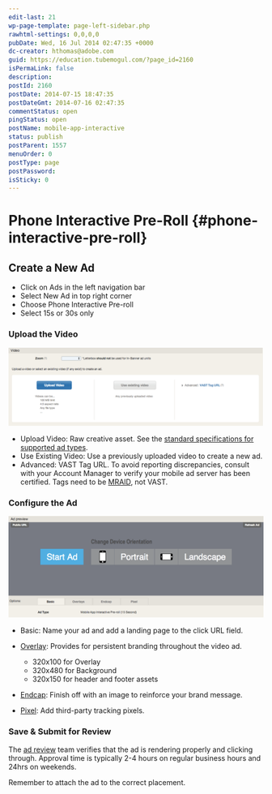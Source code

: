 ```yaml
---
edit-last: 21
wp-page-template: page-left-sidebar.php
rawhtml-settings: 0,0,0,0
pubDate: Wed, 16 Jul 2014 02:47:35 +0000
dc-creator: hthomas@adobe.com
guid: https://education.tubemogul.com/?page_id=2160
isPermaLink: false
description: 
postId: 2160
postDate: 2014-07-15 18:47:35
postDateGmt: 2014-07-16 02:47:35
commentStatus: open
pingStatus: open
postName: mobile-app-interactive
status: publish
postParent: 1557
menuOrder: 0
postType: page
postPassword: 
isSticky: 0
---
```


# Phone Interactive Pre-Roll {#phone-interactive-pre-roll}

## Create a New Ad

* Click on Ads in the left navigation bar
* Select New Ad in top right corner
* Choose Phone Interactive Pre-roll
* Select 15s or 30s only

### Upload the Video
  
[ ![Vast Upload](assets/vast-upload.png)](assets/vast-upload.png)

* Upload Video: Raw creative asset. See the [standard specifications for supported ad types](https://www.tubemogul.com/ad-specs/).
* Use Existing Video: Use a previously uploaded video to create a new ad.
* Advanced: VAST Tag URL. To avoid reporting discrepancies, consult with your Account Manager to verify your mobile ad server has been certified. Tags need to be [MRAID](https://www.iab.net/mraid), not VAST.

### Configure the Ad
  
[ ![mobile ipr](assets/mobile-ipr.png)](assets/mobile-ipr.png)

* Basic: Name your ad and add a landing page to the click URL field.
* [Overlay](../../../../user-guide/execution/ad-unit-setup/overlay.md): Provides for persistent branding throughout the video ad.

    * 320x100 for Overlay
    * 320x480 for Background
    * 320x150 for header and footer assets

* [Endcap](../../../../user-guide/planning/ad-formats/ad-features-guide/teasers-endcaps.md): Finish off with an image to reinforce your brand message.
* [Pixel](../../../../user-guide/execution/ad-unit-setup/3rd-party-tracking-adserving/tracking-pixels.md):  Add third-party tracking pixels.

### Save & Submit for Review
  
The [ad review](../../../../user-guide/execution/ad-unit-setup/ad-reviews.md) team verifies that the ad is rendering properly and clicking through. Approval time is typically 2-4 hours on regular business hours and 24hrs on weekends.
  
Remember to attach the ad to the correct placement.
   
